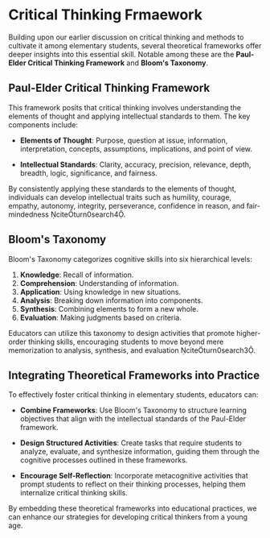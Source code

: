 # Critical Thinking Frmaework

Building upon our earlier discussion on critical thinking and methods to cultivate it among elementary students, several theoretical frameworks offer deeper insights into this essential skill. Notable among these are the **Paul-Elder Critical Thinking Framework** and **Bloom's Taxonomy**.

## Paul-Elder Critical Thinking Framework

This framework posits that critical thinking involves understanding the elements of thought and applying intellectual standards to them. The key components include:

- **Elements of Thought**: Purpose, question at issue, information, interpretation, concepts, assumptions, implications, and point of view.

- **Intellectual Standards**: Clarity, accuracy, precision, relevance, depth, breadth, logic, significance, and fairness.

By consistently applying these standards to the elements of thought, individuals can develop intellectual traits such as humility, courage, empathy, autonomy, integrity, perseverance, confidence in reason, and fair-mindedness citeturn0search4.

## Bloom's Taxonomy

Bloom's Taxonomy categorizes cognitive skills into six hierarchical levels:

1. **Knowledge**: Recall of information.
2. **Comprehension**: Understanding of information.
3. **Application**: Using knowledge in new situations.
4. **Analysis**: Breaking down information into components.
5. **Synthesis**: Combining elements to form a new whole.
6. **Evaluation**: Making judgments based on criteria.

Educators can utilize this taxonomy to design activities that promote higher-order thinking skills, encouraging students to move beyond mere memorization to analysis, synthesis, and evaluation citeturn0search3.

## Integrating Theoretical Frameworks into Practice

To effectively foster critical thinking in elementary students, educators can:

- **Combine Frameworks**: Use Bloom's Taxonomy to structure learning objectives that align with the intellectual standards of the Paul-Elder framework.

- **Design Structured Activities**: Create tasks that require students to analyze, evaluate, and synthesize information, guiding them through the cognitive processes outlined in these frameworks.

- **Encourage Self-Reflection**: Incorporate metacognitive activities that prompt students to reflect on their thinking processes, helping them internalize critical thinking skills.

By embedding these theoretical frameworks into educational practices, we can enhance our strategies for developing critical thinkers from a young age.